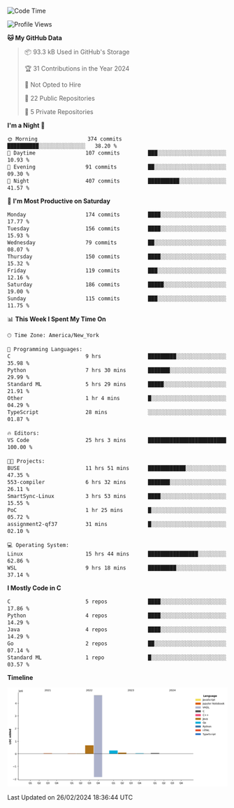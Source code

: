 <!--START_SECTION:waka-->
![Code Time](http://img.shields.io/badge/Code%20Time-90%20hrs%2012%20mins-blue)

![Profile Views](http://img.shields.io/badge/Profile%20Views-24-blue)

**🐱 My GitHub Data** 

> 📦 93.3 kB Used in GitHub's Storage 
 > 
> 🏆 31 Contributions in the Year 2024
 > 
> 🚫 Not Opted to Hire
 > 
> 📜 22 Public Repositories 
 > 
> 🔑 5 Private Repositories 
 > 
**I'm a Night 🦉** 

```text
🌞 Morning                374 commits         ██████████░░░░░░░░░░░░░░░   38.20 % 
🌆 Daytime                107 commits         ███░░░░░░░░░░░░░░░░░░░░░░   10.93 % 
🌃 Evening                91 commits          ██░░░░░░░░░░░░░░░░░░░░░░░   09.30 % 
🌙 Night                  407 commits         ██████████░░░░░░░░░░░░░░░   41.57 % 
```
📅 **I'm Most Productive on Saturday** 

```text
Monday                   174 commits         ████░░░░░░░░░░░░░░░░░░░░░   17.77 % 
Tuesday                  156 commits         ████░░░░░░░░░░░░░░░░░░░░░   15.93 % 
Wednesday                79 commits          ██░░░░░░░░░░░░░░░░░░░░░░░   08.07 % 
Thursday                 150 commits         ████░░░░░░░░░░░░░░░░░░░░░   15.32 % 
Friday                   119 commits         ███░░░░░░░░░░░░░░░░░░░░░░   12.16 % 
Saturday                 186 commits         █████░░░░░░░░░░░░░░░░░░░░   19.00 % 
Sunday                   115 commits         ███░░░░░░░░░░░░░░░░░░░░░░   11.75 % 
```


📊 **This Week I Spent My Time On** 

```text
🕑︎ Time Zone: America/New_York

💬 Programming Languages: 
C                        9 hrs               █████████░░░░░░░░░░░░░░░░   35.98 % 
Python                   7 hrs 30 mins       ███████░░░░░░░░░░░░░░░░░░   29.99 % 
Standard ML              5 hrs 29 mins       █████░░░░░░░░░░░░░░░░░░░░   21.91 % 
Other                    1 hr 4 mins         █░░░░░░░░░░░░░░░░░░░░░░░░   04.29 % 
TypeScript               28 mins             ░░░░░░░░░░░░░░░░░░░░░░░░░   01.87 % 

🔥 Editors: 
VS Code                  25 hrs 3 mins       █████████████████████████   100.00 % 

🐱‍💻 Projects: 
BUSE                     11 hrs 51 mins      ████████████░░░░░░░░░░░░░   47.35 % 
553-compiler             6 hrs 32 mins       ███████░░░░░░░░░░░░░░░░░░   26.11 % 
SmartSync-Linux          3 hrs 53 mins       ████░░░░░░░░░░░░░░░░░░░░░   15.55 % 
PoC                      1 hr 25 mins        █░░░░░░░░░░░░░░░░░░░░░░░░   05.72 % 
assignment2-qf37         31 mins             █░░░░░░░░░░░░░░░░░░░░░░░░   02.10 % 

💻 Operating System: 
Linux                    15 hrs 44 mins      ████████████████░░░░░░░░░   62.86 % 
WSL                      9 hrs 18 mins       █████████░░░░░░░░░░░░░░░░   37.14 % 
```

**I Mostly Code in C** 

```text
C                        5 repos             ████░░░░░░░░░░░░░░░░░░░░░   17.86 % 
Python                   4 repos             ████░░░░░░░░░░░░░░░░░░░░░   14.29 % 
Java                     4 repos             ████░░░░░░░░░░░░░░░░░░░░░   14.29 % 
Go                       2 repos             ██░░░░░░░░░░░░░░░░░░░░░░░   07.14 % 
Standard ML              1 repo              █░░░░░░░░░░░░░░░░░░░░░░░░   03.57 % 
```



**Timeline**

![Lines of Code chart](https://raw.githubusercontent.com/fqzz2000/fqzz2000/main/assets/bar_graph.png)


 Last Updated on 26/02/2024 18:36:44 UTC
<!--END_SECTION:waka-->
